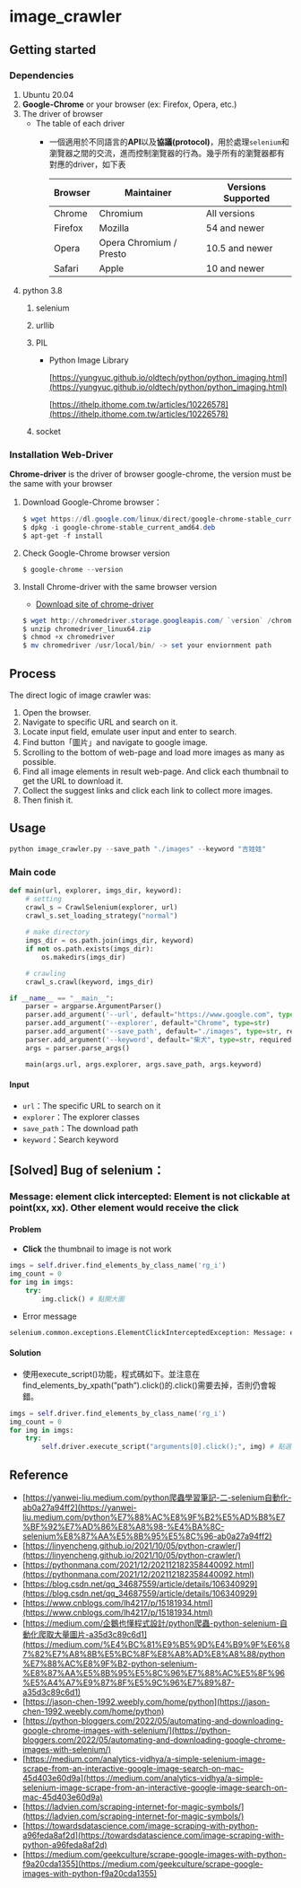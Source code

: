 # image_crawler

## Getting started
### Dependencies
1. Ubuntu 20.04
2. **Google-Chrome** or your browser (ex: Firefox, Opera, etc.)
3. The driver of browser 
    - The table of each driver
        - 一個適用於不同語言的**API**以及**協議(protocol)**，用於處理`selenium`和瀏覽器之間的交流，進而控制瀏覽器的行為。幾乎所有的瀏覽器都有對應的driver，如下表
            
            
            |          Browser |                Maintainer | Versions Supported |
            | --- | --- | --- |
            |          Chrome |                 Chromium |         All versions |
            |           Firefox |                    Mozilla |       54 and newer |
            |            Opera | Opera Chromium / Presto |     10.5 and newer |
            |            Safari |                      Apple |      10 and newer |
4. python 3.8
    1. selenium
    2. urllib
    3. PIL
        - Python Image Library
            
            [https://yungyuc.github.io/oldtech/python/python_imaging.html](https://yungyuc.github.io/oldtech/python/python_imaging.html)
            
            [https://ithelp.ithome.com.tw/articles/10226578](https://ithelp.ithome.com.tw/articles/10226578)
            
    4. socket
### Installation Web-Driver

**Chrome-driver** is the driver of browser google-chrome, the version must be the same with your browser

1. Download Google-Chrome browser：
    
    ```powershell
    $ wget https://dl.google.com/linux/direct/google-chrome-stable_current_amd64.deb
    $ dpkg -i google-chrome-stable_current_amd64.deb
    $ apt-get -f install
    ```
    
2. Check Google-Chrome browser version
    
    ```powershell
    $ google-chrome --version
    ```
    
3. Install Chrome-driver with the same browser version
    - [Download site of chrome-driver](https://chromedriver.chromium.org/downloads)
    
    ```powershell
    $ wget http://chromedriver.storage.googleapis.com/ `version` /chromedriver_linux64.zip
    $ unzip chromedriver_linux64.zip
    $ chmod +x chromedriver
    $ mv chromedriver /usr/local/bin/ -> set your enviornment path
    ```
    
## Process

The direct logic of image crawler was: 

1. Open the browser. 
2. Navigate to specific URL and search on it.
3. Locate input field, emulate user input and enter to search.
4. Find button「圖片」and navigate to google image.
5. Scrolling to the bottom of web-page and load more images as many as possible.
6. Find all image elements in result web-page. And click each thumbnail to get the URL to download it.
7. Collect the suggest links and click each link to collect more images.
8. Then finish it.

## Usage

```python
python image_crawler.py --save_path "./images" --keyword "吉娃娃"
```

### Main code

```python
def main(url, explorer, imgs_dir, keyword):
    # setting
    crawl_s = CrawlSelenium(explorer, url)
    crawl_s.set_loading_strategy("normal")
    
    # make directory
    imgs_dir = os.path.join(imgs_dir, keyword)
    if not os.path.exists(imgs_dir):
        os.makedirs(imgs_dir)

    # crawling
    crawl_s.crawl(keyword, imgs_dir)

if __name__ == "__main__":  
    parser = argparse.ArgumentParser()
    parser.add_argument('--url', default="https://www.google.com", type=str)
    parser.add_argument('--explorer', default="Chrome", type=str)
    parser.add_argument('--save_path', default="./images", type=str, required=True)
    parser.add_argument('--keyword', default="柴犬", type=str, required=True)
    args = parser.parse_args()

    main(args.url, args.explorer, args.save_path, args.keyword)
```

#### Input

- `url`：The specific URL to search on it
- `explorer`：The explorer classes
- `save_path`：The download path
- `keyword`：Search keyword



## [Solved] Bug of selenium：

### ****Message: element click intercepted: Element is not clickable at point(xx, xx). Other element would receive the click****

#### Problem

- **Click** the thumbnail to image is not work

```python
imgs = self.driver.find_elements_by_class_name('rg_i')
img_count = 0
for img in imgs:
    try:
        img.click() # 點開大圖
```

- Error message

```python
selenium.common.exceptions.ElementClickInterceptedException: Message: element click intercepted: Element is not clickable at point(xx, xx). Other element would receive the click
```

#### Solution

- 使用execute_script()功能，程式碼如下。並注意在find_elements_by_xpath(”path”).click()的.click()需要去掉，否則仍會報錯。

```python
imgs = self.driver.find_elements_by_class_name('rg_i')
img_count = 0
for img in imgs:
    try:
        self.driver.execute_script("arguments[0].click();", img) # 點選大圖
```

## Reference

- [https://yanwei-liu.medium.com/python爬蟲學習筆記-二-selenium自動化-ab0a27a94ff2](https://yanwei-liu.medium.com/python%E7%88%AC%E8%9F%B2%E5%AD%B8%E7%BF%92%E7%AD%86%E8%A8%98-%E4%BA%8C-selenium%E8%87%AA%E5%8B%95%E5%8C%96-ab0a27a94ff2)
- [https://linyencheng.github.io/2021/10/05/python-crawler/](https://linyencheng.github.io/2021/10/05/python-crawler/)
- [https://pythonmana.com/2021/12/202112182358440092.html](https://pythonmana.com/2021/12/202112182358440092.html)
- [https://blog.csdn.net/qq_34687559/article/details/106340929](https://blog.csdn.net/qq_34687559/article/details/106340929)
- [https://www.cnblogs.com/lh4217/p/15181934.html](https://www.cnblogs.com/lh4217/p/15181934.html)
- [https://medium.com/企鵝也懂程式設計/python爬蟲-python-selenium-自動化爬取大量圖片-a35d3c89c6d1](https://medium.com/%E4%BC%81%E9%B5%9D%E4%B9%9F%E6%87%82%E7%A8%8B%E5%BC%8F%E8%A8%AD%E8%A8%88/python%E7%88%AC%E8%9F%B2-python-selenium-%E8%87%AA%E5%8B%95%E5%8C%96%E7%88%AC%E5%8F%96%E5%A4%A7%E9%87%8F%E5%9C%96%E7%89%87-a35d3c89c6d1)
- [https://jason-chen-1992.weebly.com/home/python](https://jason-chen-1992.weebly.com/home/python)
- [https://python-bloggers.com/2022/05/automating-and-downloading-google-chrome-images-with-selenium/](https://python-bloggers.com/2022/05/automating-and-downloading-google-chrome-images-with-selenium/)
- [https://medium.com/analytics-vidhya/a-simple-selenium-image-scrape-from-an-interactive-google-image-search-on-mac-45d403e60d9a](https://medium.com/analytics-vidhya/a-simple-selenium-image-scrape-from-an-interactive-google-image-search-on-mac-45d403e60d9a)
- [https://ladvien.com/scraping-internet-for-magic-symbols/](https://ladvien.com/scraping-internet-for-magic-symbols/)
- [https://towardsdatascience.com/image-scraping-with-python-a96feda8af2d](https://towardsdatascience.com/image-scraping-with-python-a96feda8af2d)
- [https://medium.com/geekculture/scrape-google-images-with-python-f9a20cda1355](https://medium.com/geekculture/scrape-google-images-with-python-f9a20cda1355)
